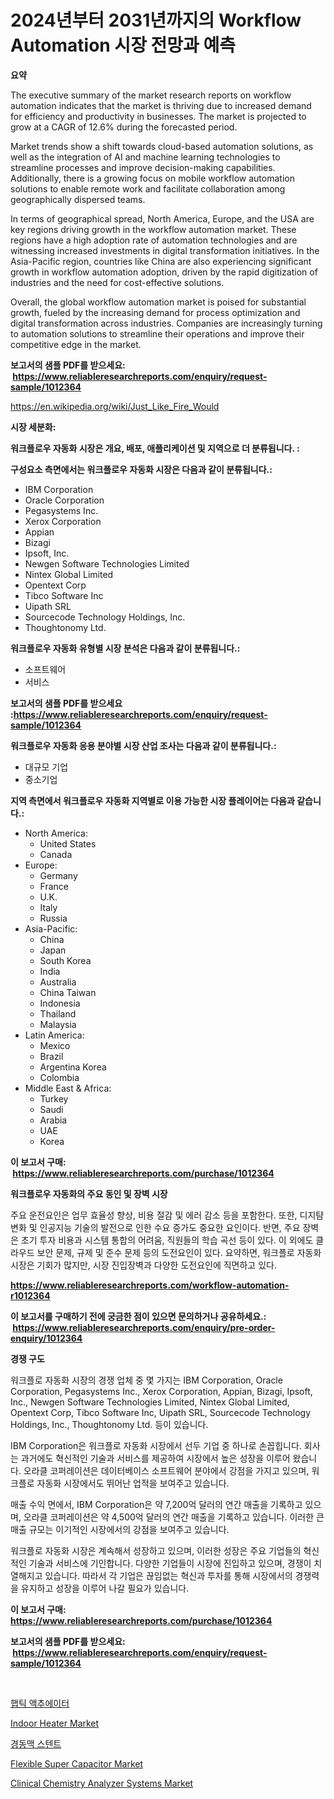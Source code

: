 <p><h1>2024년부터 2031년까지의 Workflow Automation 시장 전망과 예측</h1></p><p><strong>요약</strong></p>
<p><p>The executive summary of the market research reports on workflow automation indicates that the market is thriving due to increased demand for efficiency and productivity in businesses. The market is projected to grow at a CAGR of 12.6% during the forecasted period. </p><p>Market trends show a shift towards cloud-based automation solutions, as well as the integration of AI and machine learning technologies to streamline processes and improve decision-making capabilities. Additionally, there is a growing focus on mobile workflow automation solutions to enable remote work and facilitate collaboration among geographically dispersed teams.</p><p>In terms of geographical spread, North America, Europe, and the USA are key regions driving growth in the workflow automation market. These regions have a high adoption rate of automation technologies and are witnessing increased investments in digital transformation initiatives. In the Asia-Pacific region, countries like China are also experiencing significant growth in workflow automation adoption, driven by the rapid digitization of industries and the need for cost-effective solutions.</p><p>Overall, the global workflow automation market is poised for substantial growth, fueled by the increasing demand for process optimization and digital transformation across industries. Companies are increasingly turning to automation solutions to streamline their operations and improve their competitive edge in the market.</p></p>
<p><strong>보고서의 샘플 PDF를 받으세요: &nbsp;<a href="https://www.reliableresearchreports.com/enquiry/request-sample/1012364">https://www.reliableresearchreports.com/enquiry/request-sample/1012364</a></strong></p>
<p><a href="https://en.wikipedia.org/wiki/Just_Like_Fire_Would">https://en.wikipedia.org/wiki/Just_Like_Fire_Would</a></p>
<p><strong>시장 세분화:</strong></p>
<p><strong> 워크플로우 자동화 시장은 개요, 배포, 애플리케이션 및 지역으로 더 분류됩니다. :</strong></p>
<p><strong>구성요소 측면에서는 워크플로우 자동화 시장은 다음과 같이 분류됩니다.:</strong></p>
<p><ul><li>IBM Corporation</li><li>Oracle Corporation</li><li>Pegasystems Inc.</li><li>Xerox Corporation</li><li>Appian</li><li>Bizagi</li><li>Ipsoft, Inc.</li><li>Newgen Software Technologies Limited</li><li>Nintex Global Limited</li><li>Opentext Corp</li><li>Tibco Software Inc</li><li>Uipath SRL</li><li>Sourcecode Technology Holdings, Inc.</li><li>Thoughtonomy Ltd.</li></ul></p>
<p><strong> 워크플로우 자동화 유형별 시장 분석은 다음과 같이 분류됩니다.:</strong></p>
<p><ul><li>소프트웨어</li><li>서비스</li></ul></p>
<p><strong>보고서의 샘플 PDF를 받으세요 :<a href="https://www.reliableresearchreports.com/enquiry/request-sample/1012364">https://www.reliableresearchreports.com/enquiry/request-sample/1012364</a></strong></p>
<p><strong> 워크플로우 자동화 응용 분야별 시장 산업 조사는 다음과 같이 분류됩니다.:</strong></p>
<p><ul><li>대규모 기업</li><li>중소기업</li></ul></p>
<p><strong>지역 측면에서 워크플로우 자동화 지역별로 이용 가능한 시장 플레이어는 다음과 같습니다.:</strong></p>
<p><ul>
    <li>
        North America:
        <ul>
            <li>United States</li>
            <li>Canada</li>
        </ul>
    </li>
    <li>
        Europe:
        <ul>
            <li>Germany</li>
            <li>France</li>
            <li>U.K.</li>
            <li>Italy</li>
            <li>Russia</li>
        </ul>
    </li>
    <li>
        Asia-Pacific:
        <ul>
            <li>China</li>
            <li>Japan</li>
            <li>South Korea</li>
            <li>India</li>
            <li>Australia</li>
            <li>China Taiwan</li>
            <li>Indonesia</li>
            <li>Thailand</li>
            <li>Malaysia</li>
        </ul>
    </li>
    <li>
        Latin America:
        <ul>
            <li>Mexico</li>
            <li>Brazil</li>
            <li>Argentina Korea</li>
            <li>Colombia</li>
        </ul>
    </li>
    <li>
        Middle East & Africa:
        <ul>
            <li>Turkey</li>
            <li>Saudi</li>
            <li>Arabia</li>
            <li>UAE</li>
            <li>Korea</li>
        </ul>
    </li>
    </ul></p>
<p><strong>이 보고서 구매: &nbsp;<a href="https://www.reliableresearchreports.com/purchase/1012364">https://www.reliableresearchreports.com/purchase/1012364</a></strong></p>
<p><strong>워크플로우 자동화의 주요 동인 및 장벽 시장</strong></p>
<p><p>주요 운전요인은 업무 효율성 향상, 비용 절감 및 에러 감소 등을 포함한다. 또한, 디지턈 변화 및 인공지능 기술의 발전으로 인한 수요 증가도 중요한 요인이다. 반면, 주요 장벽은 초기 투자 비용과 시스템 통합의 어려움, 직원들의 학습 곡선 등이 있다. 이 외에도 클라우드 보안 문제, 규제 및 준수 문제 등의 도전요인이 있다. 요약하면, 워크플로 자동화 시장은 기회가 많지만, 시장 진입장벽과 다양한 도전요인에 직면하고 있다.</p></p>
<p><strong><a href="https://www.reliableresearchreports.com/workflow-automation-r1012364">https://www.reliableresearchreports.com/workflow-automation-r1012364</a></strong></p>
<p><strong>이 보고서를 구매하기 전에 궁금한 점이 있으면 문의하거나 공유하세요.: &nbsp;<a href="https://www.reliableresearchreports.com/enquiry/pre-order-enquiry/1012364">https://www.reliableresearchreports.com/enquiry/pre-order-enquiry/1012364</a></strong></p>
<p><strong>경쟁 구도</strong></p>
<p><p>워크플로 자동화 시장의 경쟁 업체 중 몇 가지는 IBM Corporation, Oracle Corporation, Pegasystems Inc., Xerox Corporation, Appian, Bizagi, Ipsoft, Inc., Newgen Software Technologies Limited, Nintex Global Limited, Opentext Corp, Tibco Software Inc, Uipath SRL, Sourcecode Technology Holdings, Inc., Thoughtonomy Ltd. 등이 있습니다.</p><p>IBM Corporation은 워크플로 자동화 시장에서 선두 기업 중 하나로 손꼽힙니다. 회사는 과거에도 혁신적인 기술과 서비스를 제공하여 시장에서 높은 성장을 이루어 왔습니다. 오라클 코퍼레이션은 데이터베이스 소프트웨어 분야에서 강점을 가지고 있으며, 워크플로 자동화 시장에서도 뛰어난 업적을 보여주고 있습니다.</p><p>매출 수익 면에서, IBM Corporation은 약 7,200억 달러의 연간 매출을 기록하고 있으며, 오라클 코퍼레이션은 약 4,500억 달러의 연간 매출을 기록하고 있습니다. 이러한 큰 매출 규모는 이기적인 시장에서의 강점을 보여주고 있습니다.</p><p>워크플로 자동화 시장은 계속해서 성장하고 있으며, 이러한 성장은 주요 기업들의 혁신적인 기술과 서비스에 기인합니다. 다양한 기업들이 시장에 진입하고 있으며, 경쟁이 치열해지고 있습니다. 따라서 각 기업은 끊임없는 혁신과 투자를 통해 시장에서의 경쟁력을 유지하고 성장을 이루어 나갈 필요가 있습니다.</p></p>
<p><strong>이 보고서 구매: &nbsp; <a href="https://www.reliableresearchreports.com/purchase/1012364">https://www.reliableresearchreports.com/purchase/1012364</a></strong></p>
<p><strong>보고서의 샘플 PDF를 받으세요: &nbsp;<a href="https://www.reliableresearchreports.com/enquiry/request-sample/1012364">https://www.reliableresearchreports.com/enquiry/request-sample/1012364</a></strong><strong></strong></p>
<p>&nbsp;</p>
<p><p><a href="https://medium.com/@uisoxxuy65/%ED%96%85%ED%8B%B1-%EC%97%91%EC%B6%94%EC%97%90%EC%9D%B4%ED%84%B0-%EC%8B%9C%EC%9E%A5-%EB%8F%99%ED%96%A5-%EC%8B%9C%EC%9E%A5-%EC%84%B8%EB%B6%84%ED%99%94%EC%9D%98-%EC%9E%90%EC%84%B8%ED%95%9C-%EC%97%B0%EA%B5%AC-%EB%B0%8F-%EC%8B%A0%ED%9D%A5-%EB%8F%99%ED%96%A5%EC%9D%98-%EC%A4%91%EC%9A%94%EC%84%B1-%EB%B6%84%EC%84%9D-e61ff8fcebe8">햅틱 액추에이터</a></p><p><a href="https://github.com/nlnlwane1/Market-Research-Report-List-1/blob/main/indoor-heater-market.md">Indoor Heater Market</a></p><p><a href="https://github.com/shampaakter36/Market-Research-Report-List-2/blob/main/950469741487.md">경동맥 스텐트</a></p><p><a href="https://medium.com/@luke.wilson7856/global-flexible-super-capacitor-market-focus-on-product-type-electrochemical-double-layer-53370646879d">Flexible Super Capacitor Market</a></p><p><a href="https://issuu.com/reportprime-2/docs/clinical-chemistry-analyzer-systems-market-size-20">Clinical Chemistry Analyzer Systems Market</a></p></p>